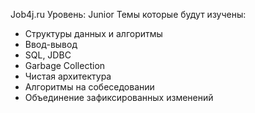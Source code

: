 Job4j.ru
Уровень: Junior
Темы которые будут изучены:
* Структуры данных и алгоритмы
* Ввод-вывод
* SQL, JDBC
* Garbage Collection
* Чистая архитектура
* Алгоритмы на собеседовании
* Объединение зафиксированных изменений
